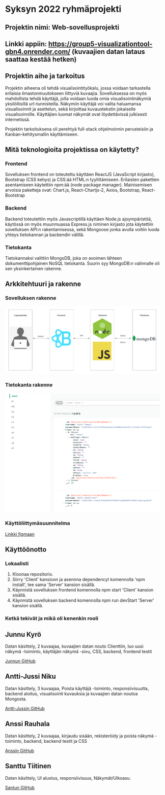 # Syksyn 2022 ryhmäprojekti

## Projektin nimi: Web-sovellusprojekti

## Linkki appiin: https://group5-visualizationtool-gbn4.onrender.com/ (kuvaajien datan lataus saattaa kestää hetken)

## Projektin aihe ja tarkoitus
Projektin aiheena oli tehdä visualisointityökalu, jossa voidaan tarkastella erilaisia ilmastonmuutokseen liittyviä kuvaajia. Sovelluksessa on myös mahdollista tehdä käyttäjä, jolla voidaan luoda omia visualisointinäkymiä yksilöllisillä url-tunnisteilla. Näkymiin käyttäjä voi valita haluamansa visualisoinnit ja asettelun, sekä kirjoittaa kuvaustekstin jokaiselle visualisoinnille. Käyttäjien luomat näkymät ovat löydettävissä julkisesti internetissä. 

Projektin tarkoituksena oli perehtyä full-stack ohjelmoinnin perusteisiin ja Kanban-kehitysmallin käyttämiseen.

## Mitä teknologioita projektissa on käytetty?

### Frontend

Sovelluksen frontend on toteutettu käyttäen ReactJS (JavaScript kirjasto), Bootstrap (CSS kehys) ja CSS:ää HTML:n tyylittämiseen. Erilaisten pakettien asentamiseen käytettiin npm:ää (node package manager). Mainisemisen arvoisia paketteja ovat: Chart.js, React-Chartjs-2, Axios, Bootstrap, React-Bootstrap

### Backend

Backend toteutettiin myös Javascriptillä käyttäen Node.js ajoympäristöä, käytössä on myös muunmuassa Express.js niminen kirjasto jota käytettiin sovelluksen API:n rakentamisessa, sekä Mongoose jonka avulla voitiin luoda yhteys tietokannan ja backendin välillä.

### Tietokanta

Tietokannaksi valittiin MongoDB, joka on avoimen lähteen dokumenttipohjainen NoSQL tietokanta. Suurin syy MongoDB:n valinnalle oli sen yksinkertainen rakenne.

## Arkkitehtuuri ja rakenne

### Sovelluksen rakenne
![](Client/src/assets/Arkkitehtuuri.png)

### Tietokanta rakenne
![](Client/src/assets/Tietokanta1.png)

### Käyttöliittymäsuunnitelma
[Linkki figmaan](https://www.figma.com/file/tXrYVw573jIBt49oBs0tLg/Group5?node-id=0%3A1&t=NB8srzJ8xAbh7eVx-1)

## Käyttöönotto

### Lokaalisti

1. Kloonaa repositorio.
2. Siirry 'Client' kansioon ja asennna dependencyt komennolla 'npm install', tee sama 'Server' kansion sisällä.
3. Käynnistä sovelluksen frontend komennolla npm start 'Client' kansion sisällä.
4. Käynnistä sovelluksen backend komennolla npm run devStart 'Server' kansion sisällä.

### Ketkä tekivät ja mikä oli kenenkin rooli

## Junnu Kyrö 

Datan käsittely, 2 kuvaajaa, kuvaajien datan nouto Clienttiin, luo uusi näkymä -toiminto, käyttäjän näkymä -sivu, CSS, backend, frontend testit 

[Junnun GitHub](https://github.com/Jundeb)

## Antti-Jussi Niku 

Datan käsittely, 3 kuvaajaa, Poista käyttäjä -toiminto, responsiivisuutta, backend aloitus, visualisointi kuvauksia ja kuvaajien datan noutoa Mongosta. 

[Antti-Jussin GitHub](https://github.com/ArunJ0)

## Anssi Rauhala 

Datan käsittely, 2 kuvaajaa, kirjaudu sisään, rekisteröidy ja poista näkymä -toiminto, backend, backend testit ja CSS

[Anssin GitHub](https://github.com/luris123)

## Santtu Tiitinen 

Datan käsittely, UI alustus, responsiivisuus, Näkymät/Ulkoasu. 

[Santun GitHub](https://github.com/santtutiitinen)

